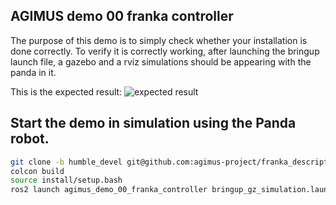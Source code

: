 AGIMUS demo 00 franka controller
--------------------------------

The purpose of this demo is to simply check whether your installation is done correctly.
To verify it is correctly working, after launching the bringup launch file, a gazebo and a rviz simulations should be appearing with the panda in it.

This is the expected result:
![expected result](https://github.com/agimus-project/agimus-demos/blob/topic/mnaveau/demo00_readme/agimus_demo_00_franka_controller/doc/demo_00_result.png)

## Start the demo in simulation using the Panda robot.

```bash
git clone -b humble_devel git@github.com:agimus-project/franka_description.git src/franka_description
colcon build
source install/setup.bash
ros2 launch agimus_demo_00_franka_controller bringup_gz_simulation.launch.py
```